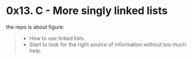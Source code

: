 # 0x13. C - More singly linked lists

the repo is about figure:

> - How to use linked lists.
> - Start to look for the right source of information without too much help.
